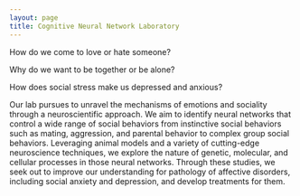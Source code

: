```yaml
---
layout: page
title: Cognitive Neural Network Laboratory
---
```



<p class="message">
How do we come to love or hate someone? 

Why do we want to be together or be alone? 

How does social stress make us depressed and anxious? 

Our lab pursues to unravel the mechanisms of emotions and sociality through a neuroscientific approach. We aim to identify neural networks that control a wide range of social behaviors from instinctive social behaviors such as mating, aggression, and parental behavior to complex group social behaviors. Leveraging animal models and a variety of cutting-edge neuroscience techniques, we explore the nature of genetic, molecular, and cellular processes in those neural networks. Through these studies, we seek out to improve our understanding for pathology of affective disorders, including social anxiety and depression, and develop treatments for them.
</p>


